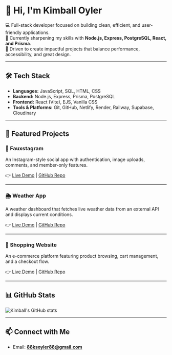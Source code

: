 # 👋 Hi, I'm Kimball Oyler  

💻 Full-stack developer focused on building clean, efficient, and user-friendly applications.  
🌱 Currently sharpening my skills with **Node.js, Express, PostgreSQL, React, and Prisma**.  
🚀 Driven to create impactful projects that balance performance, accessibility, and great design.  

---

## 🛠️ Tech Stack
- **Languages:** JavaScript, SQL, HTML, CSS  
- **Backend:** Node.js, Express, Prisma, PostgreSQL  
- **Frontend:** React (Vite), EJS, Vanilla CSS  
- **Tools & Platforms:** Git, GitHub, Netlify, Render, Railway, Supabase, Cloudinary  

---

## 📂 Featured Projects  

### 📸 Fauxstagram  
An Instagram-style social app with authentication, image uploads, comments, and member-only features.  

👉 [Live Demo](https://fauxstagram.netlify.app) | [GitHub Repo](https://github.com/koyler88/odin-book)  

---

### 🌦️ Weather App  
A weather dashboard that fetches live weather data from an external API and displays current conditions.  

👉 [Live Demo](https://koyler88.github.io/Weather-App/) | [GitHub Repo](https://github.com/koyler88/weather-app)  

---

### 🛒 Shopping Website  
An e-commerce platform featuring product browsing, cart management, and a checkout flow.  

👉 [Live Demo](https://kso-shopping-cart.netlify.app/) | [GitHub Repo](https://github.com/koyler88/shopping-cart)  

---

## 📊 GitHub Stats  
![Kimball's GitHub stats](https://github-readme-stats.vercel.app/api?username=koyler88&show_icons=true&theme=tokyonight)  

---

## 📫 Connect with Me  
- Email: **88ksoyler88@gmail.com**  
